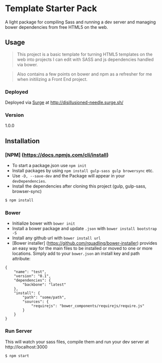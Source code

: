 # Template Starter Pack
A light package for compiling Sass and running a dev server and managing bower dependencies from free HTML5 on the web.

## Usage
> This project is a basic template for turning HTML5 templates on the web into projects I can edit with SASS and js dependencies handled via bower.

> Also contains a few points on bower and npm as a refresher for me when initilizing a Front End project.

### Deployed
Deployed via [Surge](https://surge.sh/) at http://disillusioned-needle.surge.sh/

### Version
1.0.0

## Installation

### [NPM] (https://docs.npmjs.com/cli/install)
* To start a package.json use `npm init`
* Install packages by using `npm install gulp-sass gulp browersync` etc.
* Use `-D, --save-dev` and the Package will appear in your `devDependencies`.
* Install the dependencies after cloning this project (gulp, gulp-sass, browser-sync)

```sh
$ npm install
```

### Bower
* Initialize bower with `bower init`
* Install a bower package and update `.json` with `bower install bootstrap -S`
* Install any github url with `bower install url`
* [Bower installer] (https://github.com/rquadling/bower-installer) provides an easy way for the main files to be installed or moved to one or more locations. Simply add to your `bower.json` an install key and path attribute:

```
{
    "name": "test",
    "version": "0.1",
    "dependencies": {
        "backbone": "latest"
    },
    "install": {
        "path": "some/path",
        "sources": {
            "requirejs": "bower_components/requirejs/require.js"
        }
    }
}
```

### Run Server
This will watch your sass files, compile them and run your dev server at http://localhost:3000

```sh
$ npm start
```
